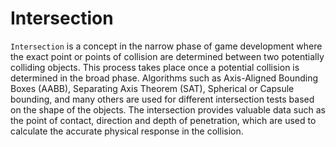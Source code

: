 # Intersection

`Intersection` is a concept in the narrow phase of game development where the exact point or points of collision are determined between two potentially colliding objects. This process takes place once a potential collision is determined in the broad phase. Algorithms such as Axis-Aligned Bounding Boxes (AABB), Separating Axis Theorem (SAT), Spherical or Capsule bounding, and many others are used for different intersection tests based on the shape of the objects. The intersection provides valuable data such as the point of contact, direction and depth of penetration, which are used to calculate the accurate physical response in the collision.